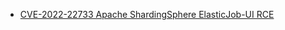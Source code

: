 - [CVE-2022-22733 Apache ShardingSphere ElasticJob-UI RCE](https://y4er.com/post/cve-2022-22733-apache-shardingsphere-elasticjob-ui-rce/)

